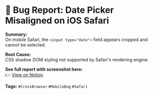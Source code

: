 # 🐞 Bug Report: Date Picker Misaligned on iOS Safari

**Summary:**  
On mobile Safari, the `<input type="date">` field appears cropped and cannot be selected.

**Root Cause:**  
CSS shadow DOM styling not supported by Safari's rendering engine.

**See full report with screenshot here:**  
👉 [View on Notion](https://www.notion.so/Bug-of-the-week-1d5a7a8d2ad1804288cbc3b49616873e?pvs=4#1d5a7a8d2ad1800bba73ce6dd663967e)

**Tags:** `#CrossBrowser` `#MobileBug` `#Safari`
